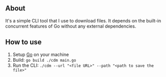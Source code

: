 ## About
It's a simple CLI tool that I use to download files. It depends on the built-in concurrent features of Go without any external dependencies.

## How to use
1. Setup [Go](https://golang.org/dl/) on your machine
2. Build: ```go build ./cdm main.go```
3. Run the CLI: ```./cdm --url "<file URL>" --path "<path to save the file>"```

